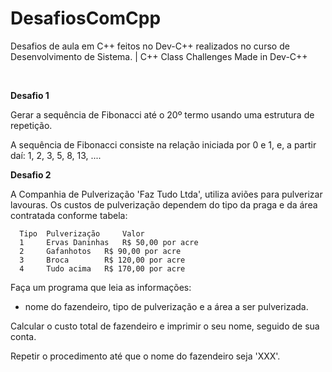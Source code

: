 # DesafiosComCpp
Desafios  de aula em C++ feitos no Dev-C++ realizados no curso de Desenvolvimento de Sistema. | C++ Class Challenges Made in Dev-C++

<br>


**Desafio 1**

  Gerar a sequência de Fibonacci até o 20º termo usando uma estrutura de repetição. 
  
  A sequência de Fibonacci consiste na relação iniciada por 0 e 1, e, a partir daí: 1, 2, 3, 5, 8, 13, .... 



**Desafio 2**

  A Companhia de Pulverização 'Faz Tudo Ltda', utiliza aviões para pulverizar lavouras. Os custos de pulverização dependem do tipo da praga e da área contratada conforme tabela:

      Tipo 	Pulverização 	 Valor
      1 	Ervas Daninhas   R$ 50,00 por acre
      2 	Gafanhotos 	 R$ 90,00 por acre
      3 	Broca 		 R$ 120,00 por acre
      4 	Tudo acima 	 R$ 170,00 por acre
      

  Faça um programa que leia as informações: 
  
  - nome do fazendeiro, tipo de pulverização e a área a ser pulverizada.

  Calcular o custo total de fazendeiro e imprimir o seu nome, seguido de sua conta.
  
  Repetir o procedimento até que o nome do fazendeiro seja 'XXX'.

